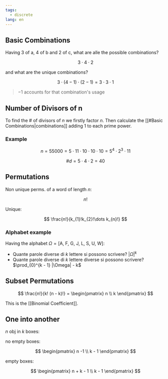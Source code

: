 ```yaml
---
tags:
  - discrete
lang: en
---
```


## Basic Combinations

Having 3 of a, 4 of b and 2 of c, what are alle the possible combinations?

$$
3\cdot 4 \cdot 2
$$

and what are the unique combinations?

$$
3 \cdot (4 - 1) \cdot (2 - 1) = 3 \cdot 3 \cdot 1
$$

> $-1$ accounts for that combination's usage

## Number of Divisors of n

To find the # of divisors of $n$ we firstly factor $n$. Then calculate the [[#Basic Combinations|combinations]] adding $1$ to each prime power.

### Example

$$
n = 55000 = 5 \cdot 11 \cdot 10 \cdot 10 \cdot 10 = 5^4 \cdot 2^3 \cdot 11
$$

$$
\#d = 5 \cdot 4 \cdot 2 = 40
$$

## Permutations

Non unique perms. of a word of length $n$:

$$
n!
$$

Unique:

$$
\frac{n!}{k_{1}!k_{2}!\dots k_{n}!}
$$

### Alphabet example

Having the alphabet $\Omega =\text{[A, F, G, J, L, S, U, W]}$:

- Quante parole diverse di $k$ lettere si possono scrivere? $|\Omega|^k$
- Quante parole diverse di $k$ lettere diverse si possono scrivere? $\prod_{0}^{k - 1} |\Omega| - k$

## Subset Permutations

$$
\frac{n!}{k! (n - k)!} = \begin{pmatrix}
n \\
k
\end{pmatrix}
$$

This is the [[Binomial Coefficient]].

## One into another

$n$ obj in $k$ boxes:

no empty boxes:

$$
\begin{pmatrix}
n -1 \\ k - 1
\end{pmatrix}
$$

empty boxes:

$$
\begin{pmatrix}
n + k - 1 \\ k - 1
\end{pmatrix}
$$
